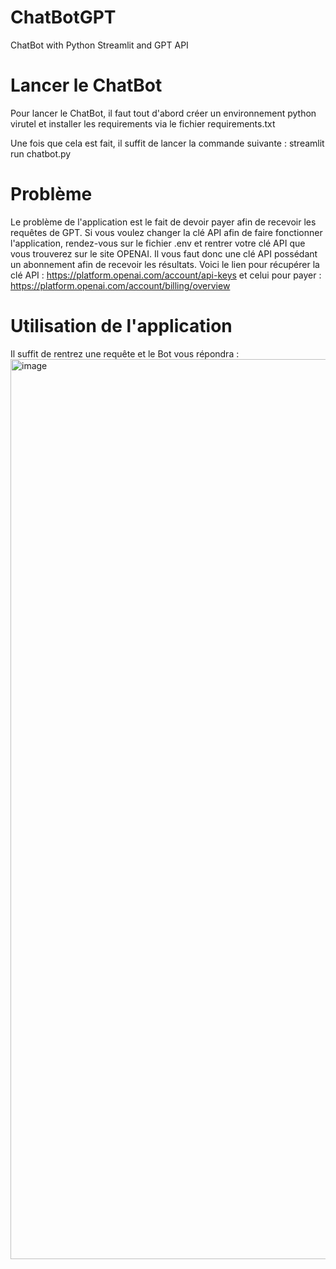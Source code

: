 # ChatBotGPT
ChatBot with Python Streamlit and GPT API

# Lancer le ChatBot
Pour lancer le ChatBot, il faut tout d'abord créer un environnement python virutel et installer les requirements via le fichier requirements.txt

Une fois que cela est fait, il suffit de lancer la commande suivante : streamlit run chatbot.py

# Problème

Le problème de l'application est le fait de devoir payer afin de recevoir les requêtes de GPT.
Si vous voulez changer la clé API afin de faire fonctionner l'application, rendez-vous sur le fichier .env et rentrer votre clé API que vous trouverez sur le site OPENAI. Il vous faut donc une clé API possédant un abonnement afin de recevoir les résultats. Voici le lien pour récupérer la clé API : https://platform.openai.com/account/api-keys et celui pour payer : https://platform.openai.com/account/billing/overview

# Utilisation de l'application

Il suffit de rentrez une requête et le Bot vous répondra : 
<img width="1440" alt="image" src="https://github.com/MelvinCRNR/ChatBotGPT/assets/43339150/baf11d44-396b-431d-be10-3122bc64a093">
